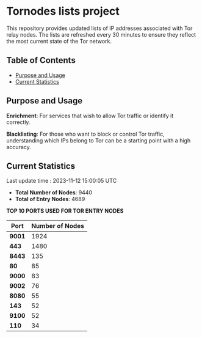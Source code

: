 # Tornodes lists project

This repository provides updated lists of IP addresses associated with Tor relay nodes. The lists are refreshed every 30 minutes to ensure they reflect the most current state of the Tor network.

## Table of Contents

- [Purpose and Usage](#purpose-and-usage)
- [Current Statistics](#current-statistics)


## Purpose and Usage

**Enrichment**: For services that wish to allow Tor traffic or identify it correctly.

**Blacklisting**: For those who want to block or control Tor traffic, understanding which IPs belong to Tor can be a starting point with a high accuracy.

## Current Statistics

Last update time : 2023-11-12 15:00:05 UTC

- **Total Number of Nodes**: 9440
- **Total of Entry Nodes**: 4689

**TOP 10 PORTS USED FOR TOR ENTRY NODES**

| **Port** | **Number of Nodes** |
|------|-----------------|
| **9001**   | 1924  |
| **443**   | 1480  |
| **8443**   | 135  |
| **80**   | 85  |
| **9000**   | 83  |
| **9002**   | 76  |
| **8080**   | 55  |
| **143**   | 52  |
| **9100**   | 52  |
| **110**   | 34  |

